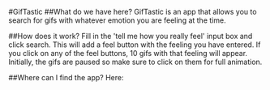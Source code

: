 #GifTastic
##What do we have here?
GifTastic is an app that allows you to search for gifs with whatever emotion you are feeling at the time. 

##How does it work?
Fill in the 'tell me how you really feel' input box and click search. This will add a feel button with the feeling you have entered. If you click on any of the feel buttons, 10 gifs with that feeling will appear. Initially, the gifs are paused so make sure to click on them for full animation. 

##Where can I find the app?
Here: 

